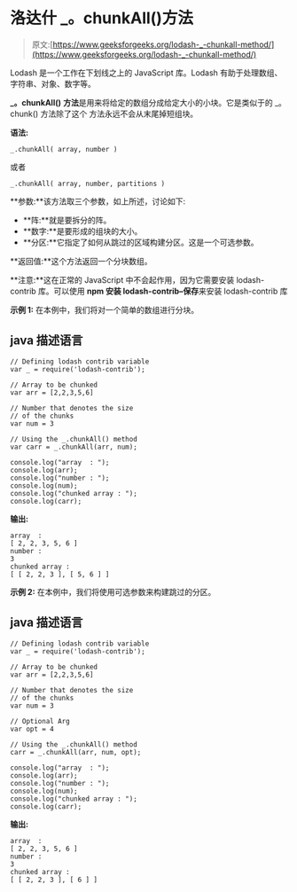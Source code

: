 # 洛达什 _。chunkAll()方法

> 原文:[https://www.geeksforgeeks.org/lodash-_-chunkall-method/](https://www.geeksforgeeks.org/lodash-_-chunkall-method/)

Lodash 是一个工作在下划线之上的 JavaScript 库。Lodash 有助于处理数组、字符串、对象、数字等。

**_。chunkAll()** **方法**是用来将给定的数组分成给定大小的小块。它是类似于的 _。chunk() 方法除了这个 方法永远不会从末尾掉短组块。

**语法:**

```
_.chunkAll( array, number )

```

或者

```
_.chunkAll( array, number, partitions )

```

**参数:**该方法取三个参数，如上所述，讨论如下:

*   **阵:**就是要拆分的阵。
*   **数字:**是要形成的组块的大小。
*   **分区:**它指定了如何从跳过的区域构建分区。这是一个可选参数。

**返回值:**这个方法返回一个分块数组。

**注意:**这在正常的 JavaScript 中不会起作用，因为它需要安装 lodash-contrib 库。可以使用 **npm 安装 lodash-contrib–保存**来安装 lodash-contrib 库

**示例 1:** 在本例中，我们将对一个简单的数组进行分块。

## java 描述语言

```
// Defining lodash contrib variable
var _ = require('lodash-contrib'); 

// Array to be chunked
var arr = [2,2,3,5,6]

// Number that denotes the size
// of the chunks
var num = 3

// Using the _.chunkAll() method
var carr = _.chunkAll(arr, num); 

console.log("array  : ");
console.log(arr);
console.log("number : "); 
console.log(num); 
console.log("chunked array : ");
console.log(carr);
```

**输出:**

```
array  :
[ 2, 2, 3, 5, 6 ]
number :
3
chunked array :
[ [ 2, 2, 3 ], [ 5, 6 ] ]

```

**示例 2:** 在本例中，我们将使用可选参数来构建跳过的分区。

## java 描述语言

```
// Defining lodash contrib variable
var _ = require('lodash-contrib'); 

// Array to be chunked
var arr = [2,2,3,5,6]

// Number that denotes the size
// of the chunks
var num = 3

// Optional Arg
var opt = 4

// Using the _.chunkAll() method
carr = _.chunkAll(arr, num, opt);

console.log("array  : ");
console.log(arr);
console.log("number : "); 
console.log(num); 
console.log("chunked array : ");
console.log(carr);
```

**输出:**

```
array  :
[ 2, 2, 3, 5, 6 ]
number :
3
chunked array :
[ [ 2, 2, 3 ], [ 6 ] ]

```